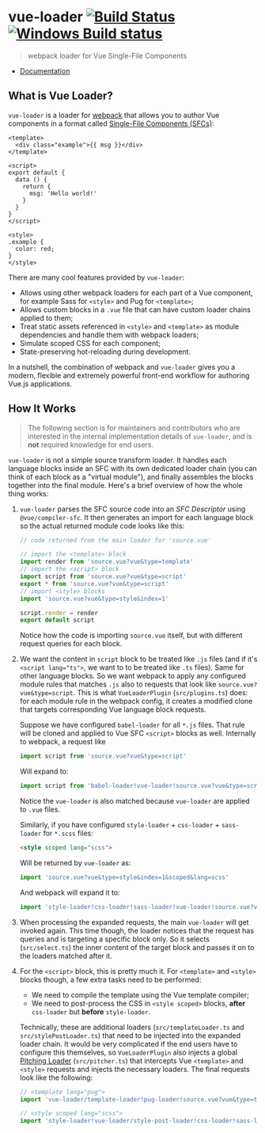 # vue-loader [![Build Status](https://circleci.com/gh/vuejs/vue-loader/tree/next.svg?style=shield)](https://circleci.com/gh/vuejs/vue-loader/tree/next) [![Windows Build status](https://ci.appveyor.com/api/projects/status/8cdonrkbg6m4k1tm/branch/next?svg=true)](https://ci.appveyor.com/project/yyx990803/vue-loader/branch/next)

> webpack loader for Vue Single-File Components

- [Documentation](https://vue-loader.vuejs.org)

## What is Vue Loader?

`vue-loader` is a loader for [webpack](https://webpack.js.org/) that allows you to author Vue components in a format called [Single-File Components (SFCs)](https://github.com/vuejs/vue-loader/blob/master/docs/spec.md):

``` vue
<template>
  <div class="example">{{ msg }}</div>
</template>

<script>
export default {
  data () {
    return {
      msg: 'Hello world!'
    }
  }
}
</script>

<style>
.example {
  color: red;
}
</style>
```

There are many cool features provided by `vue-loader`:

- Allows using other webpack loaders for each part of a Vue component, for example Sass for `<style>` and Pug for `<template>`;
- Allows custom blocks in a `.vue` file that can have custom loader chains applied to them;
- Treat static assets referenced in `<style>` and `<template>` as module dependencies and handle them with webpack loaders;
- Simulate scoped CSS for each component;
- State-preserving hot-reloading during development.

In a nutshell, the combination of webpack and `vue-loader` gives you a modern, flexible and extremely powerful front-end workflow for authoring Vue.js applications.

## How It Works

> The following section is for maintainers and contributors who are interested in the internal implementation details of `vue-loader`, and is **not** required knowledge for end users.

`vue-loader` is not a simple source transform loader. It handles each language blocks inside an SFC with its own dedicated loader chain (you can think of each block as a "virtual module"), and finally assembles the blocks together into the final module. Here's a brief overview of how the whole thing works:

1. `vue-loader` parses the SFC source code into an *SFC Descriptor* using `@vue/compiler-sfc`. It then generates an import for each language block so the actual returned module code looks like this:

    ``` js
    // code returned from the main loader for 'source.vue'

    // import the <template> block
    import render from 'source.vue?vue&type=template'
    // import the <script> block
    import script from 'source.vue?vue&type=script'
    export * from 'source.vue?vue&type=script'
    // import <style> blocks
    import 'source.vue?vue&type=style&index=1'

    script.render = render
    export default script
    ```

    Notice how the code is importing `source.vue` itself, but with different request queries for each block.

2. We want the content in `script` block to be treated like `.js` files (and if it's `<script lang="ts">`, we want to to be treated like `.ts` files). Same for other language blocks. So we want webpack to apply any configured module rules that matches `.js` also to requests that look like `source.vue?vue&type=script`. This is what `VueLoaderPlugin` (`src/plugins.ts`) does: for each module rule in the webpack config, it creates a modified clone that targets corresponding Vue language block requests.

    Suppose we have configured `babel-loader` for all `*.js` files. That rule will be cloned and applied to Vue SFC `<script>` blocks as well. Internally to webpack, a request like

    ``` js
    import script from 'source.vue?vue&type=script'
    ```

    Will expand to:

    ``` js
    import script from 'babel-loader!vue-loader!source.vue?vue&type=script'
    ```

    Notice the `vue-loader` is also matched because `vue-loader` are applied to `.vue` files.

    Similarly, if you have configured `style-loader` + `css-loader` + `sass-loader` for `*.scss` files:

    ``` html
    <style scoped lang="scss">
    ```

    Will be returned by `vue-loader` as:

    ``` js
    import 'source.vue?vue&type=style&index=1&scoped&lang=scss'
    ```

    And webpack will expand it to:

    ``` js
    import 'style-loader!css-loader!sass-loader!vue-loader!source.vue?vue&type=style&index=1&scoped&lang=scss'
    ```

3. When processing the expanded requests, the main `vue-loader` will get invoked again. This time though, the loader notices that the request has queries and is targeting a specific block only. So it selects (`src/select.ts`) the inner content of the target block and passes it on to the loaders matched after it.

4. For the `<script>` block, this is pretty much it. For `<template>` and `<style>` blocks though, a few extra tasks need to be performed:

    - We need to compile the template using the Vue template compiler;
    - We need to post-process the CSS in `<style scoped>` blocks, **after** `css-loader` but **before** `style-loader`.

    Technically, these are additional loaders (`src/templateLoader.ts` and `src/stylePostLoader.ts`) that need to be injected into the expanded loader chain. It would be very complicated if the end users have to configure this themselves, so `VueLoaderPlugin` also injects a global [Pitching Loader](https://webpack.js.org/api/loaders/#pitching-loader) (`src/pitcher.ts`) that intercepts Vue `<template>` and `<style>` requests and injects the necessary loaders. The final requests look like the following:

    ``` js
    // <template lang="pug">
    import 'vue-loader/template-loader!pug-loader!source.vue?vue&type=template'

    // <style scoped lang="scss">
    import 'style-loader!vue-loader/style-post-loader!css-loader!sass-loader!vue-loader!source.vue?vue&type=style&index=1&scoped&lang=scss'
    ```

